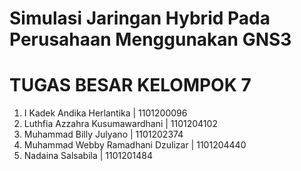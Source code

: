 # Simulasi Jaringan Hybrid Pada Perusahaan Menggunakan GNS3
# TUGAS BESAR KELOMPOK 7
1.	I Kadek Andika Herlantika 			    | 1101200096
2.	Luthfia Azzahra Kusumawardhani 		  | 1101204102
3.	Muhammad Billy Julyano			        | 1101202374
4.	Muhammad Webby Ramadhani Dzulizar 	| 1101204440
5.	Nadaina Salsabila				            | 1101201484
